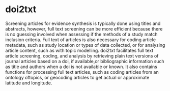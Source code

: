 # doi2txt

Screening articles for evidence synthesis is typically done using titles and abstracts, however, full text screening can be more efficient because there is no guessing involved when assessing if the methods of a study match inclusion criteria. Full text of articles is also necessary for coding article metadata, such as study location or types of data collected, or for analysing article content, such as with topic modelling. doi2txt facilitates full text article screening, coding, and analysis by retrieving plain text versions of journal articles based on a doi, if available,or bibliographic information such as title and authors when a doi is not available or known. It also contains functions for processing full text articles, such as coding articles from an ontology oftopics, or geocoding articles to get actual or approximate latitude and longitude.
